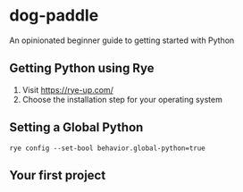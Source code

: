 # dog-paddle
An opinionated beginner guide to getting started with Python

## Getting Python using Rye

1. Visit https://rye-up.com/
2. Choose the installation step for your operating system

## Setting a Global Python

`rye config --set-bool behavior.global-python=true`

## Your first project
